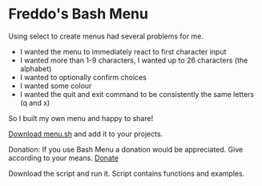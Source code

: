 # Freddo's Bash Menu

Using select to create menus had several problems for me.
+ I wanted the menu to immediately react to first character input
+ I wanted more than 1-9 characters, I wanted up to 26 characters (the alphabet)
+ I wanted to optionally confirm choices
+ I wanted some colour
+ I wanted the quit and exit command to be consistently the same letters (q and x)

So I built my own menu and happy to share!

[Download menu.sh](https://raw.githubusercontent.com/srvr-au/bashMenuSystem/main/menu.sh) and add it to your projects.

Donation: If you use Bash Menu a donation would be appreciated. Give according to your means.
[Donate](https://www.paypal.com/donate?hosted_button_id=P8USAAG7U2T28)

Download the script and run it. Script contains functions and examples.
